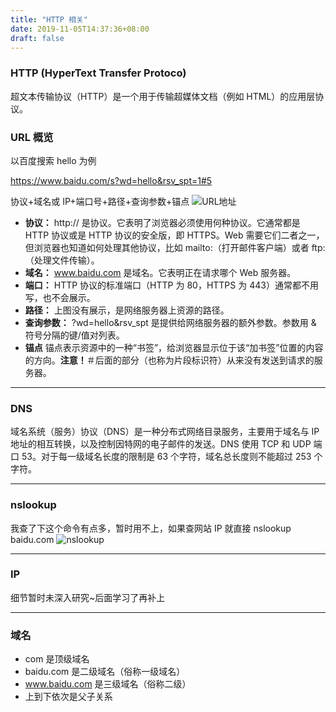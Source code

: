 ```yaml
---
title: "HTTP 相关"
date: 2019-11-05T14:37:36+08:00
draft: false
---
```


### HTTP (HyperText Transfer Protoco)

超文本传输协议（HTTP）是一个用于传输超媒体文档（例如 HTML）的应用层协议。

### URL 概览

以百度搜索 hello 为例

https://www.baidu.com/s?wd=hello&rsv_spt=1#5

协议+域名或 IP+端口号+路径+查询参数+锚点
![URL地址](/image/http/url-1.png)

- **协议：** http:// 是协议。它表明了浏览器必须使用何种协议。它通常都是 HTTP 协议或是 HTTP 协议的安全版，即 HTTPS。Web 需要它们二者之一，但浏览器也知道如何处理其他协议，比如 mailto:（打开邮件客户端）或者 ftp:（处理文件传输）。
- **域名：** www.baidu.com 是域名。它表明正在请求哪个 Web 服务器。
- **端口：** HTTP 协议的标准端口（HTTP 为 80，HTTPS 为 443）通常都不用写，也不会展示。
- **路径：** 上图没有展示，是网络服务器上资源的路径。
- **查询参数：** ?wd=hello&rsv_spt 是提供给网络服务器的额外参数。参数用 & 符号分隔的键/值对列表。
- **锚点** 锚点表示资源中的一种“书签”，给浏览器显示位于该“加书签”位置的内容的方向。**注意！**＃后面的部分（也称为片段标识符）从来没有发送到请求的服务器。

---

### DNS

域名系统（服务）协议（DNS）是一种分布式网络目录服务，主要用于域名与 IP 地址的相互转换，以及控制因特网的电子邮件的发送。DNS 使用 TCP 和 UDP 端口 53。对于每一级域名长度的限制是 63 个字符，域名总长度则不能超过 253 个字符。

---

### nslookup

我查了下这个命令有点多，暂时用不上，如果查网站 IP 就直接
nslookup baidu.com
![nslookup](/image/http/url-2.png)

---

### IP

细节暂时未深入研究~后面学习了再补上

---

### 域名

- com 是顶级域名
- baidu.com 是二级域名（俗称一级域名）
- www.baidu.com 是三级域名（俗称二级）
- 上到下依次是父子关系
